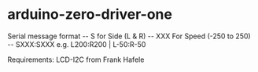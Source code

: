 # arduino-zero-driver-one
Serial message format
-- S for Side (L & R)
-- XXX For Speed (-250 to 250)
-- SXXX:SXXX
e.g. L200:R200 | L-50:R-50


Requirements:
LCD-I2C from Frank Hafele